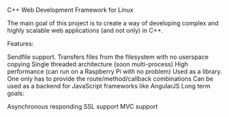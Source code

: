 C++ Web Development Framework for Linux

The main goal of this project is to create a way of developing complex and highly scalable web applications (and not only) in C++.

Features:

Sendfile support. Transfers files from the filesystem with no userspace copying
Single threaded architecture (soon multi-process)
High performance (can run on a Raspberry Pi with no problem)
Used as a library. One only has to provide the route/method/callback combinations
Can be used as a backend for JavaScript frameworks like AngularJS
Long term goals:

Asynchronous responding
SSL support
MVC support
